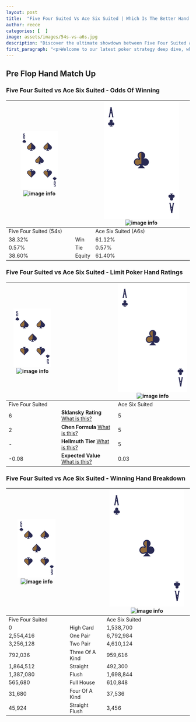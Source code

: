 ```yaml
---
layout: post
title:  "Five Four Suited Vs Ace Six Suited | Which Is The Better Hand In Poker? A Complete Guide"
author: reece
categories: [  ]
image: assets/images/54s-vs-a6s.jpg
description: "Discover the ultimate showdown between Five Four Suited and Ace Six Suited in poker! Uncover the odds, strategies, and scenarios where one hand triumphs over the other. Get ready to up your poker game with this thrilling analysis."
first_paragraph: "<p>Welcome to our latest poker strategy deep dive, where we're pitting two distinct hands against each other in a high-stakes showdown: Five Four Suited vs Ace Six Suited.</p><p>In the dynamic world of poker, every decision counts, and knowing which hand holds the upper hand is key to your success at the table.</p><p>In this article, we'll dissect these two hands, explore the scenarios where one dominates the other, and equip you with the knowledge to make strategic choices that can tip the odds in your favor.</p><p>Get ready to unravel the intriguing dynamics of these poker hands and elevate your game to new heights.</p>"
---
```




[comment]: # (sp0)

## Pre Flop Hand Match Up

<div class="table hand-ratings" markdown="1"> 



### Five Four Suited vs Ace Six Suited - Odds Of Winning


    
| ![image info](assets/images/hand1/5.png) ![image info](assets/images/hand1/4s.png) |  | ![image info](assets/images/hand2/A.png) ![image info](assets/images/hand2/6s.png) |
| -------- | -------- | -------- |
| Five Four Suited (54s) |  | Ace Six Suited (A6s) |
| 38.32% | Win | 61.12% |
| 0.57% | Tie | 0.57% |
| 38.60% | Equity | 61.40% |




[comment]: # (sp1)



### Five Four Suited vs Ace Six Suited - Limit Poker Hand Ratings


    
| ![image info](assets/images/hand1/5.png) ![image info](assets/images/hand1/4s.png) |  | ![image info](assets/images/hand2/A.png) ![image info](assets/images/hand2/6s.png) |
| -------- | -------- | -------- |
| Five Four Suited |  | Ace Six Suited |
| 6 | **Sklansky Rating** [What is this?](/sklansky-rating-explained) | 5 |
| 2 | **Chen Formula** [What is this?](/chen-formula-explained) | 5 |
| - | **Hellmuth Tier** [What is this?](/Hellmuth-tier-explained) | 5 |
| -0.08 | **Expected Value** [What is this?](/expected-value-explained) | 0.03 |




[comment]: # (sp2)



### Five Four Suited vs Ace Six Suited - Winning Hand Breakdown


    
| ![image info](assets/images/hand1/5.png) ![image info](assets/images/hand1/4s.png) |  | ![image info](assets/images/hand2/A.png) ![image info](assets/images/hand2/6s.png) |
| -------- | -------- | -------- |
| Five Four Suited |  | Ace Six Suited |
| 0 | High Card | 1,538,700 |
| 2,554,416 | One Pair | 6,792,984 |
| 3,256,128 | Two Pair | 4,610,124 |
| 792,036 | Three Of A Kind | 959,616 |
| 1,864,512 | Straight | 492,300 |
| 1,387,080 | Flush | 1,698,844 |
| 565,680 | Full House | 610,848 |
| 31,680 | Four Of A Kind | 37,536 |
| 45,924 | Straight Flush | 3,456 |




[comment]: # (sp3)



</div>

[comment]: # (sp4)



[comment]: # (sp5)

